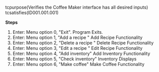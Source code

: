 tcpurpose(Verifies the Coffee Maker interface has all desired inputs)
tcsatisfies(ID001.001.001)

**Steps**
1. Enter: Menu option 0, "Exit".  Program Exits.
1. Enter: Menu option 1, "Add a recipe "  Add Recipe Functionality
1. Enter: Menu option 2, "Delete a recipe "   Delete Recipe Functionality
1. Enter: Menu option 3, "Edit a recipe " Edit Recipe Functionality
1. Enter: Menu option 4, "Add inventory"  Add Inventory Functionality
1. Enter: Menu option 5, "Check inventory"   Inventory Displays
1. Enter: Menu option 6, "Make coffee" Make Coffee Functionality
 


